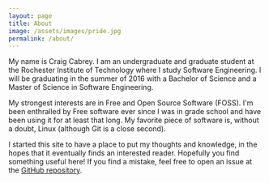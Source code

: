 ```yaml
---
layout: page
title: About
image: /assets/images/pride.jpg
permalink: /about/
---
```


My name is Craig Cabrey. I am an undergraduate and graduate student at the
Rochester Institute of Technology where I study Software Engineering. I will be
graduating in the summer of 2016 with a Bachelor of Science and a Master of
Science in Software Engineering.

My strongest interests are in Free and Open Source Software (FOSS). I'm been
enthralled by Free software ever since I was in grade school and have been
using it for at least that long. My favorite piece of software is, without a
doubt, Linux (although Git is a close second).

I started this site to have a place to put my thoughts and knowledge, in the
hopes that it eventually finds an interested reader. Hopefully you find
something useful here! If you find a mistake, feel free to open an issue at the
[GitHub repository](https://github.com/craigcabrey/craigcabrey.github.io).

